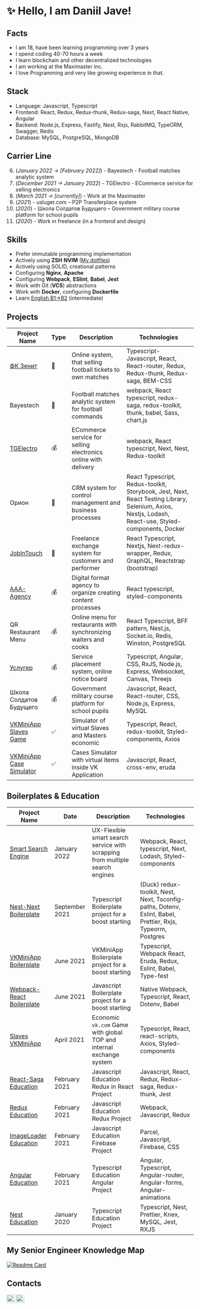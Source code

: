 # ✨ Hello, I am Daniil Jave!

## Facts
- I am 18, have been learning programming over 3 years
- I spend coding 40-70 hours a week
- I learn blockchain and other decentralized technologies
- I am working at the Maximaster inc.
- I love Programming and very like growing experience in that.

## Stack
- Language: Javascript, Typescript
- Frontend: React, Redux, Redux-thunk, Redux-saga, Next, React Native, Angular
- Backend: Node.js, Express, Fastify, Nest, Rxjs, RabbitMQ, TypeORM, Swagger, Redis
- Database: MySQL, PostgreSQL, MongoDB

## Carrier Line
6. (_January 2022 -> [February 2022]_) - Bayestech - Football matches analytic system
5. (_December 2021 -> January 2022_) - TGElectro - ECommerce service for selling electronics
4. (_March 2021 -> [currently]_) - Work at the Maximaster
3. (_2021_) - usluger.com – P2P Transferplace system
2. (_2020_) - Школа Солдатов Будущего – Government military course platform for school pupils
1. (_2020_) - Work in freelance (in a frontend and design)

## Skills
- Prefer immutable programming implementation
- Actively using **ZSH** **NVIM** ([My dotfiles](https://github.com/javeoff/dotfiles))
- Actively using SOLID, creational patterns
- Configuring **Nginx**, **Apache**
- Configuring **Webpack**, **ESlint**, **Babel**, **Jest**
- Work with Git (**VCS**) abstractions
- Work with **Docker**, configuring **Dockerfile**
- Learn [English B1->B2](https://github.com/javeoff/english-knowledge) (intermediate)

## Projects

| Project Name | Type | Description | Technologies |
|---|---|---|---|
| [ФК Зенит](https://tickets.fc-zenit.ru/) | 💼 | Online system, that selling football tickets to own matches | Typescript-Javascript, React, React-router, Redux, Redux-thunk, Redux-saga, BEM-CSS |
| Bayestech | 💼 | Football matches analytic system for football commands | webpack, React typescript, redux-saga, redux-toolkit, thunk, babel, Sass, chart.js |
| [TGElectro](https://github.com/javeoff/tgelectro) | 💰 | ECommerce service for selling electronics online with delivery | webpack, React typescript, Next, Nest, Redux-toolkit |
| Орион | 💼 | CRM system for control management and business processes | React Typescript, Redux-toolkit, Storybook, Jest, Next, React Testing Library, Selenium, Axios, Nestjs, Lodash, React-use, Styled-components, Docker  |
| [JobInTouch](https://github.com/javeoff/jobin) | 💼 | Freelance exchange system for customers and performer | React Typescript, Nextjs, Next-redux-wrapper, Redux, GraphQL, Reactstrap (bootstrap)  |
| [AAA-Agency](https://github.com/javeoff/aaa-agency) | 💰| Digital format agency to organize creating content processes | React typescript, styled-components |
| QR Restaurant Menu | 💰 | Online menu for restaurants with synchronizing waiters and cooks | React Typescript, BFF pattern, Nest.js, Socket.io, Redis, Winston, PostgreSQL |
| [Услугер](https://github.com/javeoff/usluger) | 💰 | Service placement system, online notice board | Typescript, Angular, CSS, RxJS, Node.js, Express, Websocket, Canvas, Threejs |
| Школа Солдатов Будущего | 💰 | Government military course platform for school pupils | Javascript, React, React-router, CSS, Node.js, Express, MySQL |
| [VKMiniApp Slaves Game](https://github.com/javeoff/slaves-bot) | ✅ | Simulator of virtual Slaves and Masters economic | Typescript, React, redux-toolkit, Styled-components, Axios |
| [VKMiniApp Case Simulator](https://github.com/javeoff/vk-roulette) | ✅ | Cases Simulator with virtual items inside VK Application | Javascript, React, cross-env, eruda |

## Boilerplates & Education
| Project Name | Date | Description | Technologies |
|---|---|---|---|
| [Smart Search Engine](https://github.com/javeoff/smart-search) | January 2022 | UX-Flexible smart search service with scrapping from multiple search engines | Webpack, React, typescript, Next, Lodash, Styled-components |
| [Nest-Next Boilerplate](https://github.com/javeoff/nest-next-boilerplate) | September 2021 | Typescript Boilerplate project for a boost starting | (Duck) redux-toolkit, Nest, Next, Tsconfig-paths, Dotenv, Eslint, Babel, Prettier, Rxjs, Typeorm, Postgres
| [VKMiniApp Boilerplate](https://github.com/javeoff/vkminiapp-boilerplate) | June 2021 | VKMiniApp Boilerplate project for a boost starting | Typescript, Webpack React, Eruda, Redux, Eslint, Babel, Type-fest |
| [Webpack-React Boilerplate](https://github.com/javeoff/webpack-react-boilerplate) | June 2021 | Javascript Boilerplate project for a boost starting | Native Webpack, Typescript, React, Dotenv, Babel |
| [Slaves VKMiniApp](https://github.com/javeoff/slaves-bot) | April 2021 | Economic `vk.com` Game with global TOP and internal exchange system | Typescript, React, react-scripts, Axios, Styled-components |
| [React-Saga Education](https://github.com/javeoff/react-saga) | February 2021 | Javascript Education Redux in React Project | Javascript, React, Redux, Redux-saga, Redux-thunk, Jest |
| [Redux Education](https://github.com/javeoff/redux-basic) | February 2021 | Javascript Education Redux Project | Webpack, Javascript, Redux |
| [ImageLoader Education](https://github.com/javeoff/image-loader) | February 2021 | Javascript Education Firebase Project | Parcel, Javascript, Firebase, CSS |
| [Angular Education](https://github.com/javeoff/angular-blog) | February 2021 | Typescript Education Angular Project | Angular, Typescript, Angular-router, Angular-forms, Angular-animations |  
| [Nest Education](https://github.com/javeoff/nest-monitoring) | January 2020 | Typescript Education Project | Typescript, Nest, Prettier, Knex, MySQL, Jest, RXJS |

## My Senior Engineer Knowledge Map
[![Readme Card](https://github-readme-stats.vercel.app/api/pin/?username=javeoff&repo=learn-docs)](https://github.com/javeoff/learn-docs)

## Contacts
[<img align="left" width="22px" alt="javeoff | Telegram" src="https://simpleicons.org/icons/telegram.svg" />](https://t.me/javeoff)
[<img align="left" width="22px" alt="javeoff | Email" src="https://simpleicons.org/icons/gmail.svg" />](javeoff@yandex.ru)
